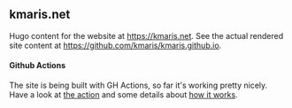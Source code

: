 ## kmaris.net

Hugo content for the website at <https://kmaris.net>. See the actual rendered
site content at <https://github.com/kmaris/kmaris.github.io>.

#### Github Actions

The site is being built with GH Actions, so far it's working pretty nicely.
Have a look at [the action](https://github.com/kmaris/kmaris.net/blob/master/.github/workflows/gh-pages.yml)
and some details about [how it works](https://kmaris.net/posts/gh-actions-deploy-key/).
